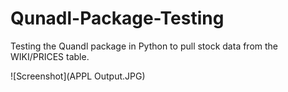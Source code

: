 # Qunadl-Package-Testing
Testing the Quandl package in Python to pull stock data from the WIKI/PRICES table.

![Screenshot](APPL Output.JPG)
